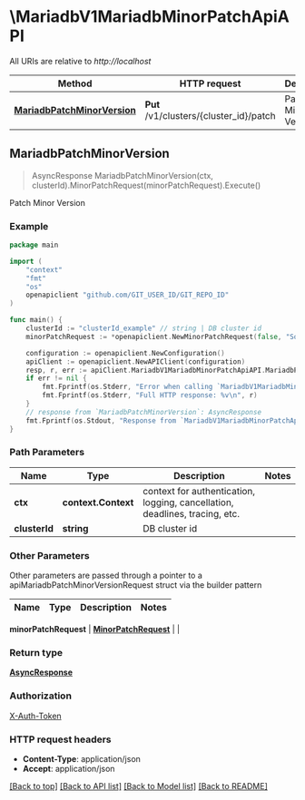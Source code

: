 # \MariadbV1MariadbMinorPatchApiAPI

All URIs are relative to *http://localhost*

Method | HTTP request | Description
------------- | ------------- | -------------
[**MariadbPatchMinorVersion**](MariadbV1MariadbMinorPatchApiAPI.md#MariadbPatchMinorVersion) | **Put** /v1/clusters/{cluster_id}/patch | Patch Minor Version



## MariadbPatchMinorVersion

> AsyncResponse MariadbPatchMinorVersion(ctx, clusterId).MinorPatchRequest(minorPatchRequest).Execute()

Patch Minor Version



### Example

```go
package main

import (
	"context"
	"fmt"
	"os"
	openapiclient "github.com/GIT_USER_ID/GIT_REPO_ID"
)

func main() {
	clusterId := "clusterId_example" // string | DB cluster id
	minorPatchRequest := *openapiclient.NewMinorPatchRequest(false, "SoftwareVersion_example") // MinorPatchRequest | 

	configuration := openapiclient.NewConfiguration()
	apiClient := openapiclient.NewAPIClient(configuration)
	resp, r, err := apiClient.MariadbV1MariadbMinorPatchApiAPI.MariadbPatchMinorVersion(context.Background(), clusterId).MinorPatchRequest(minorPatchRequest).Execute()
	if err != nil {
		fmt.Fprintf(os.Stderr, "Error when calling `MariadbV1MariadbMinorPatchApiAPI.MariadbPatchMinorVersion``: %v\n", err)
		fmt.Fprintf(os.Stderr, "Full HTTP response: %v\n", r)
	}
	// response from `MariadbPatchMinorVersion`: AsyncResponse
	fmt.Fprintf(os.Stdout, "Response from `MariadbV1MariadbMinorPatchApiAPI.MariadbPatchMinorVersion`: %v\n", resp)
}
```

### Path Parameters


Name | Type | Description  | Notes
------------- | ------------- | ------------- | -------------
**ctx** | **context.Context** | context for authentication, logging, cancellation, deadlines, tracing, etc.
**clusterId** | **string** | DB cluster id | 

### Other Parameters

Other parameters are passed through a pointer to a apiMariadbPatchMinorVersionRequest struct via the builder pattern


Name | Type | Description  | Notes
------------- | ------------- | ------------- | -------------

 **minorPatchRequest** | [**MinorPatchRequest**](MinorPatchRequest.md) |  | 

### Return type

[**AsyncResponse**](AsyncResponse.md)

### Authorization

[X-Auth-Token](../README.md#X-Auth-Token)

### HTTP request headers

- **Content-Type**: application/json
- **Accept**: application/json

[[Back to top]](#) [[Back to API list]](../README.md#documentation-for-api-endpoints)
[[Back to Model list]](../README.md#documentation-for-models)
[[Back to README]](../README.md)

